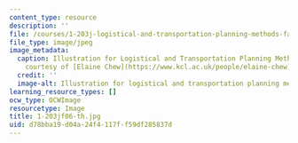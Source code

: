 ```yaml
---
content_type: resource
description: ''
file: /courses/1-203j-logistical-and-transportation-planning-methods-fall-2006/d78bba19d04a24f4117ff59df285837d_1-203jf06-th.jpg
file_type: image/jpeg
image_metadata:
  caption: Illustration for Logistical and Transportation Planning Methods. (Image
    courtesy of [Elaine Chew](https://www.kcl.ac.uk/people/elaine-chew).)
  credit: ''
  image-alt: Illustration for logistical and transportation planning methods.
learning_resource_types: []
ocw_type: OCWImage
resourcetype: Image
title: 1-203jf06-th.jpg
uid: d78bba19-d04a-24f4-117f-f59df285837d
---
```

